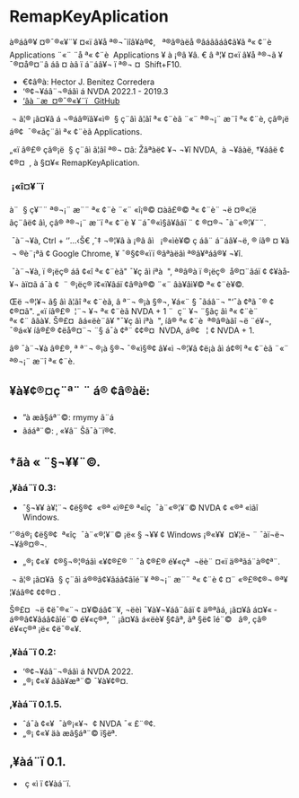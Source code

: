 # RemapKeyAplication

à®áâ®¥ ¤®¯®«­¥­¨¥ ¤«ï â¥å ª®¬¯ìîâ¥à®¢, ­  ª®â®àëå ®âáãâáâ¢ã¥â ª« ¢¨è  Applications ¨«¨ ¨å ª« ¢¨è  Applications ­¥ à ¡®â ¥â.
€ â ª¦¥ ¤«ï â¥å ª®¬ã ­¥ ¯®¤å®¤¨â áâ ­¤ àâ­ ï á¨áâ¥¬­ ï ª®¬ ­¤  Shift+F10.

* €¢â®à: Hector J. Benitez Corredera
* ‘®¢¬¥áâ¨¬®áâì á NVDA 2022.1 - 2019.3
* [‘âà ­¨æ  ¤®¯®«­¥­¨ï ­  GitHub](https://github.com/hxebolax/RemapKeyAplication-para-NVDA)

 ¬ ­ã¦­® ¡ã¤¥â á ¬®áâ®ïâ¥«ì­® ­ §­ ç¨âì ­ã¦­ãî ª« ¢¨èã ¨«¨ ª®¬¡¨­ æ¨î ª« ¢¨è, çâ®¡ë á­®¢  ¯®«ãç¨âì ª« ¢¨èã Applications.

„«ï â®£® çâ®¡ë ­ §­ ç¨âì ­ã¦­ãî ª®¬ ­¤ã:
Žâªàë¢ ¥¬ ¬¥­î NVDA,  à ¬¥âàë, †¥áâë ¢¢®¤  , à §¤¥« RemapKeyAplication.

###  ¡«î¤¥­¨ï

à¨ ­ §­ ç¥­¨¨ ª®¬¡¨­ æ¨¨ ª« ¢¨è ¨«¨ «î¡®© ¤àã£®© ª« ¢¨è¨ ¬ë ¤®«¦­ë ãç¨âë¢ âì, çâ® ª®¬¡¨­ æ¨ï ª« ¢¨è ­¥ ¨á¯®«ì§ã¥âáï ­¨ ¢ ®¤­®¬ ¯à¨«®¦¥­¨¨.

 ¯à¨¬¥à, Ctrl + ‘’…‹Š€ ‚ˆ‡ ¬®¦¥â à ¡®â âì ­  ¡®«ìè¥© ç áâ¨ á¨áâ¥¬ë, ­® íâ® ¤ ¥â ­ ¬ ®è¨¡ªã ¢ Google Chrome, ­¥ ¯®§¢®«ïï ®âªàëâì ª®­â¥ªáâ­®¥ ¬¥­î.

 ¯à¨¬¥à, ï ®¡ëç­® áâ ¢«î ª« ¢¨èã" ¯¥ç âì íªà ­ ", ª®â®à ï ®¡ëç­® ­ å®¤¨âáï ¢ ¢¥àå­¥¬ àï¤ã á¯à ¢  ¨ ®¡ëç­® ï¢«ï¥âáï ¢â®à®© ¨«¨ âà¥âì¥© ª« ¢¨è¥©.

Œë ¬®¦¥¬ ã§­ âì ­ã¦­ãî ª« ¢¨èã, â ª¨¬ ®¡à §®¬, ¥á«¨ § ¯ãáâ¨¬ "‘¯à ¢ªã ¯® ¢¢®¤ã".
„«ï íâ®£® ­ ¦¨¬ ¥¬ ª« ¢¨èã NVDA + 1 ¨ ­ ç¨­ ¥¬ ¨§ãç âì ª« ¢¨è¨ ­  ª« ¢¨ âãà¥.
Š®£¤  ãá«ëè¨â¥ "¯¥ç âì íªà ­ ", íâ® ª« ¢¨è  ª®â®àãî ¬ë ¨é¥¬, ¯®á«¥ íâ®£® ¢ëå®¤¨¬ ¨§ á¯à ¢ª¨ ¢¢®¤  NVDA, á­®¢  ­ ¦ ¢ NVDA + 1.

â® ¯à¨¬¥à â®£®, ª ª¨¬ ®¡à §®¬ ¯®«ì§®¢ â¥«ì ¬®¦¥â ¢ë¡à âì á¢®î ª« ¢¨èã ¨«¨ ª®¬¡¨­ æ¨î ª« ¢¨è.

## ¥à¥¢®¤ç¨ª¨ ¨ á® ¢â®àë:

* ”à ­æã§áª¨©: rmymy ã¨á
* ãááª¨©: ‚ «¥­â¨­ Šã¯à¨ï­®¢.

## †ãà­ « ¨§¬¥­¥­¨©.

### ‚¥àá¨ï 0.3:

* ˆ§¬¥­¥­ à¥¦¨¬ ¢ë§®¢  «®ª «ì­®£® ª«îç  ¯à¨«®¦¥­¨© NVDA ¢ «®ª «ì­ãî Windows.

‘¯®á®¡ ¢ë§®¢  ª«îç  ¯à¨«®¦¥­¨© ¡ë« § ¬¥­¥­ ¢ Windows ¡®«¥¥ ­ ¤¥¦­ë¬ ¨ ¯àï¬ë¬ ¬¥â®¤®¬.

* „®¡ ¢«¥­  ¢®§¬®¦­®áâì «¥¢®£® ¨ ¯à ¢®£® é¥«çª  ¬ëè¨ ¤«ï ä®ªãá¨à®¢ª¨.

 ¬ ­ã¦­® ¡ã¤¥â ­ §­ ç¨âì á®®â¢¥âáâ¢ãîé¨¥ ª®¬¡¨­ æ¨¨ ª« ¢¨è ¢ ¤¨ «®£®¢®¬ ®ª­¥ ¦¥áâ®¢ ¢¢®¤ .

Š®£¤  ¬ë ¢ë¯®«­¨¬ ¤¥©áâ¢¨¥, ¬ëèì ¯¥à¥¬¥áâ¨âáï ¢ ä®ªãá, ¡ã¤¥â á¤¥« ­ á®®â¢¥âáâ¢ãîé¨© é¥«ç®ª, ¨ ¡ã¤¥â á«ëè¥­ §¢ãª, ãª §ë¢ îé¨© ­  â®, çâ® é¥«ç®ª ¡ë« ¢ë¯®«­¥­.


### ‚¥àá¨ï 0.2:

* ‘®¢¬¥áâ¨¬®áâì á NVDA 2022.
* „®¡ ¢«¥­ âãà¥æª¨© ¯¥à¥¢®¤.

### ‚¥àá¨ï 0.1.5.

* ˆá¯à ¢«¥­  ¯à®¡«¥¬  ¢ NVDA ¯« £¨­®¢.
* „®¡ ¢«¥­ äà ­æã§áª¨© ï§ëª.

## ‚¥àá¨ï 0.1.

*  ç «ì­ ï ¢¥àá¨ï.